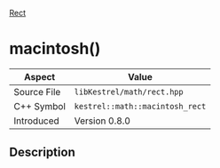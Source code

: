 [Rect](index)
# macintosh()
| Aspect | Value |
| --- | --- |
| Source File | `libKestrel/math/rect.hpp` |
| C++ Symbol | `kestrel::math::macintosh_rect` |
| Introduced | Version 0.8.0 |
## Description

